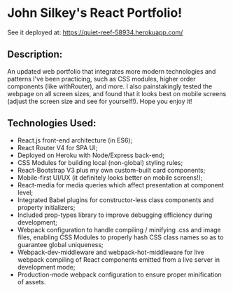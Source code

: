 # John Silkey's React Portfolio!
See it deployed at: https://quiet-reef-58934.herokuapp.com/

## Description:

An updated web portfolio that integrates more modern technologies and patterns I've been practicing, such as CSS modules, higher order components (like withRouter), and more. I also painstakingly tested the webpage on all screen sizes, and found that it looks best on mobile screens (adjust the screen size and see for yourself!). Hope you enjoy it!

## Technologies Used:

- React.js front-end architecture (in ES6);
- React Router V4 for SPA UI;
- Deployed on Heroku with Node/Express back-end;
- CSS Modules for building local (non-global) styling rules;
- React-Bootstrap V3 plus my own custom-built card components;
- Mobile-first UI/UX (it definitely looks better on mobile screens!);
- React-media for media queries which affect presentation at component level;
- Integrated Babel plugins for constructor-less class components and property initializers;
- Included prop-types library to improve debugging efficiency during development;
- Webpack configuration to handle compiling / minifying .css and image files, enabling CSS Modules to properly hash CSS class names so as to guarantee global uniqueness;
- Webpack-dev-middleware and webpack-hot-middleware for live webpack compiling of React components emitted from a live server in development mode;
- Production-mode webpack configuration to ensure proper minification of assets.
